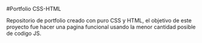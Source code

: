 #Portfolio CSS-HTML

Repositorio de portfolio creado con puro CSS y HTML, el objetivo de este proyecto fue hacer una pagina funcional usando la menor cantidad posible de codigo JS.